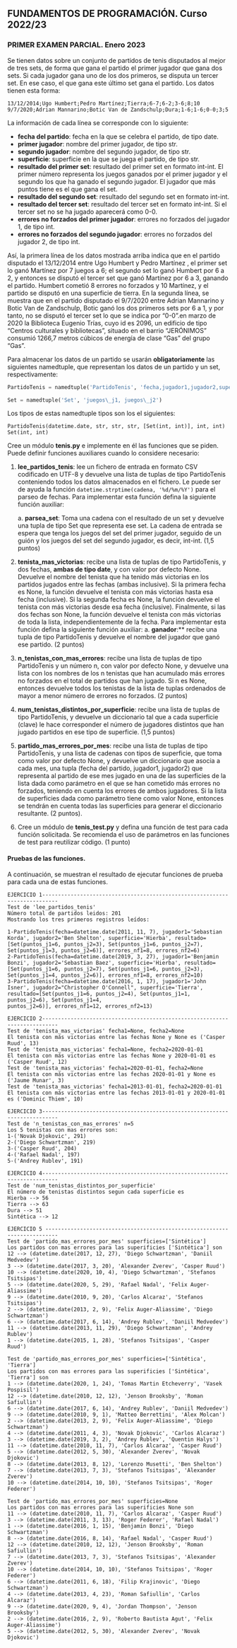 ## FUNDAMENTOS DE PROGRAMACIÓN. Curso 2022/23
### PRIMER EXAMEN PARCIAL. Enero 2023

Se tienen datos sobre un conjunto de partidos de tenis disputados al mejor de tres sets, de forma que gana el partido el primer jugador que gana dos sets. Si cada jugador gana uno de los dos primeros, se disputa un tercer set. En ese caso, el que gana este último set gana el partido. Los datos tienen esta forma:

```
13/12/2014;Ugo Humbert;Pedro Martínez;Tierra;6-7;6-2;3-6;8;10
9/7/2020;Adrian Mannarino;Botic Van de Zandschulp;Dura;1-6;1-6;0-0;3;5
```

La información de cada línea se corresponde con lo siguiente:

- **fecha del partido**:  fecha en la que se celebra el partido, de tipo date.
- **primer jugador**: nombre del primer jugador, de tipo str.
- **segundo jugador**: nombre del segundo jugador, de tipo str.
- **superficie**: superficie en la que se juega el partido, de tipo str.
- **resultado del primer set**: resultado del primer set en formato int-int. El primer número representa los juegos ganados por el primer jugador y el segundo los que ha ganado el segundo jugador. El jugador que más puntos tiene es el que gana el set.
- **resultado del segundo set**: resultado del segundo set en formato int-int.
- **resultado del tercer set**: resultado del tercer set en formato int-int. Si el tercer set no se ha jugado aparecerá como 0-0.
- **errores no forzados del primer jugador**: errores no forzados del jugador 1, de tipo int.
- **errores no forzados del segundo jugador**: errores no forzados del jugador 2, de tipo int.

Así, la primera línea de los datos mostrada arriba indica que  en el partido disputado el 13/12/2014 entre Ugo Humbert y Pedro Martínez  , el primer set lo ganó Martínez por 7 juegos a 6; el segundo set lo ganó Humbert por 6 a 2, y entonces se disputó el tercer set que ganó Martínez por 6 a 3, ganando el partido.   Humbert cometió 8 errores no forzados y 10 Martínez, y el partido se disputó en una superficie de tierra.  En la segunda línea, se muestra que en el partido disputado el 9/7/2020 entre Adrian Mannarino y Botic Van de Zandschulp, Botic ganó los dos primeros sets por 6 a 1, y por tanto, no se disputó el tercer set lo que se indica por “0-0”.en marzo de 2020 la Biblioteca Eugenio Trías, cuyo id es 2096, un edificio de tipo “Centros culturales y bibliotecas”, situado en el barrio “JERÓNIMOS” consumió 1266,7 metros cúbicos de energía de clase “Gas” del grupo “Gas”. 

Para almacenar los datos de un partido se usarán **obligatoriamente** las siguientes namedtuple, que representan los datos de un partido y un set, respectivamente:

```python
PartidoTenis = namedtuple('PartidoTenis', 'fecha,jugador1,jugador2,superficie,resultado, errores\_nf1,errores\_nf2')

Set = namedtuple('Set', 'juegos\_j1, juegos\_j2')
```
Los tipos de estas namedtuple tipos son los  el siguientes:

```
PartidoTenis(datetime.date, str, str, str, [Set(int, int)], int, int)
Set(int, int)
```

Cree un módulo **tenis.py** e implemente en él las funciones que se piden. Puede definir funciones auxiliares cuando lo considere necesario:

1. **lee\_partidos\_tenis**: lee un fichero de entrada en formato CSV codificado en UTF-8 y devuelve una lista de tuplas de tipo PartidoTenis conteniendo todos los datos almacenados en el fichero. Le puede ser de ayuda la función ```datetime.strptime(cadena, '%d/%m/%Y')```  para el parseo de fechas. Para implementar esta función defina la siguiente función auxiliar:
   
    a. **parsea\_set**: Toma una cadena con el resultado de un set y devuelve una tupla de tipo Set que representa ese set. La cadena de entrada se espera que tenga los juegos del set del primer jugador, seguido de un guión y los juegos del set del segundo jugador, es decir, int-int.
(1,5 puntos)

1. **tenista\_mas\_victorias**: recibe una lista de tuplas de tipo PartidoTenis, y dos fechas, **ambas de tipo date**, y con valor por defecto None. Devuelve el nombre del tenista que ha tenido más victorias en los partidos jugados entre las fechas (ambas inclusive). Si la primera fecha es None, la función  devuelve el tenista con más victorias hasta esa fecha (inclusive). Si la segunda fecha es None, la función devuelve el tenista con más victorias desde esa fecha (inclusive). Finalmente, si las dos fechas son None, la función devuelve el tenista con más victorias de toda la lista, independientemente de la fecha. Para implementar esta función defina la siguiente función auxiliar:
   a. **ganador**:** recibe una tupla de tipo PartidoTenis y devuelve el nombre del jugador que ganó ese partido. 
(2 puntos)

1. **n\_tenistas\_con\_mas\_errores**: recibe una lista de tuplas de tipo PartidoTenis y un número n, con valor por defecto None, y devuelve una lista con los nombres de los n tenistas que han acumulado más errores no forzados en el total de partidos que han jugado. Si n es None, entonces devuelve todos los tenistas de la lista de tuplas ordenados de mayor a menor número de errores no forzados. (2 puntos)

1. **num\_tenistas\_distintos\_por\_superficie**: recibe una lista de tuplas de tipo PartidoTenis, y devuelve un diccionario tal que a cada superficie (clave) le hace corresponder el número de jugadores distintos que han jugado partidos en ese tipo de superficie. (1,5 puntos) 

1. **partido\_mas\_errores\_por\_mes**: recibe una lista de tuplas de tipo PartidoTenis, y una lista de cadenas con tipos de superficie, que toma como valor por defecto None, y devuelve un diccionario que asocia a cada mes, una tupla (fecha del partido, jugador1, jugador2) que representa al partido de ese mes jugado en una de las superficies de la lista dada como parámetro en el que se han cometido más errores no forzados, teniendo en cuenta los errores de ambos jugadores. Si la lista de superficies dada como parámetro tiene como valor None, entonces se tendrán en cuenta todas las superficies para generar el diccionario resultante. (2 puntos).

1. Cree un módulo de **tenis\_test.py** y defina una función de test para cada función solicitada. Se recomienda el uso de parámetros en las funciones de test para reutilizar código. (1 punto)

 
#### Pruebas de las funciones.

A continuación, se muestran el resultado de ejecutar funciones de prueba para cada una de estas funciones. 
```
EJERCICIO 1---------------------------------------------------------------------------
Test de 'lee_partidos_tenis'
Número total de partidos leidos: 201
Mostrando los tres primeros registros leídos:

1-PartidoTenis(fecha=datetime.date(2011, 11, 7), jugador1='Sebastian Korda', jugador2='Ben Shelton', superficie='Hierba', resultado=[Set(puntos_j1=6, puntos_j2=3), Set(puntos_j1=6, puntos_j2=7), Set(puntos_j1=3, puntos_j2=6)], errores_nf1=8, errores_nf2=6)
2-PartidoTenis(fecha=datetime.date(2019, 3, 27), jugador1='Benjamin Bonzi', jugador2='Sebastian Baez', superficie='Hierba', resultado=[Set(puntos_j1=6, puntos_j2=7), Set(puntos_j1=6, puntos_j2=3), Set(puntos_j1=4, puntos_j2=6)], errores_nf1=8, errores_nf2=10)
3-PartidoTenis(fecha=datetime.date(2016, 1, 17), jugador1='John Isner', jugador2="Christopher O'Connell", superficie='Tierra', resultado=[Set(puntos_j1=6, puntos_j2=4), Set(puntos_j1=1, puntos_j2=6), Set(puntos_j1=4, 
puntos_j2=6)], errores_nf1=12, errores_nf2=13) 

EJERCICIO 2---------------------------------------------------------------------------
Test de 'tenista_mas_victorias' fecha1=None, fecha2=None
El tenista con más victorias entre las fechas None y None es ('Casper Ruud', 13)
Test de 'tenista_mas_victorias' fecha1=None, fecha2=2020-01-01
El tenista con más victorias entre las fechas None y 2020-01-01 es ('Casper Ruud', 12)
Test de 'tenista_mas_victorias' fecha1=2020-01-01, fecha2=None
El tenista con más victorias entre las fechas 2020-01-01 y None es ('Jaume Munar', 3)
Test de 'tenista_mas_victorias' fecha1=2013-01-01, fecha2=2020-01-01
El tenista con más victorias entre las fechas 2013-01-01 y 2020-01-01 es ('Dominic Thiem', 10)

EJERCICIO 3---------------------------------------------------------------------------
Test de 'n_tenistas_con_mas_errores' n=5
Los 5 tenistas con mas errores son:
1-('Novak Djokovic', 291)
2-('Diego Schwartzman', 219)
3-('Casper Ruud', 204)
4-('Rafael Nadal', 197)
5-('Andrey Rublev', 191)

EJERCICIO 4---------------------------------------------------------------------------
Test de 'num_tenistas_distintos_por_superficie'
El número de tenistas distintos segun cada superficie es 
Hierba --> 56
Tierra --> 63
Dura --> 51
Sintética --> 12

EJERCICIO 5 --------------------------------------------------------------------------
Test de 'partido_mas_errores_por_mes' superficies=['Sintética']  
Los partidos con mas errores para las superificies ['Sintética'] son
12 --> (datetime.date(2017, 12, 27), 'Diego Schwartzman', 'Daniil Medvedev')
3 --> (datetime.date(2017, 3, 20), 'Alexander Zverev', 'Casper Ruud')
10 --> (datetime.date(2020, 10, 4), 'Diego Schwartzman', 'Stefanos Tsitsipas')
5 --> (datetime.date(2020, 5, 29), 'Rafael Nadal', 'Felix Auger-Aliassime')
9 --> (datetime.date(2010, 9, 20), 'Carlos Alcaraz', 'Stefanos Tsitsipas')
2 --> (datetime.date(2013, 2, 9), 'Felix Auger-Aliassime', 'Diego Schwartzman')
6 --> (datetime.date(2017, 6, 14), 'Andrey Rublev', 'Daniil Medvedev')
11 --> (datetime.date(2013, 11, 29), 'Diego Schwartzman', 'Andrey Rublev')
1 --> (datetime.date(2015, 1, 28), 'Stefanos Tsitsipas', 'Casper Ruud')

Test de 'partido_mas_errores_por_mes' superficies=['Sintética', 'Tierra']
Los partidos con mas errores para las superificies ['Sintética', 'Tierra'] son
1 --> (datetime.date(2020, 1, 24), 'Tomas Martin Etcheverry', 'Vasek Pospisil')
12 --> (datetime.date(2010, 12, 12), 'Jenson Brooksby', 'Roman Safiullin')
6 --> (datetime.date(2017, 6, 14), 'Andrey Rublev', 'Daniil Medvedev')
9 --> (datetime.date(2010, 9, 1), 'Matteo Berrettini', 'Alex Molcan')
2 --> (datetime.date(2013, 2, 9), 'Felix Auger-Aliassime', 'Diego Schwartzman')
4 --> (datetime.date(2011, 4, 3), 'Novak Djokovic', 'Carlos Alcaraz')
3 --> (datetime.date(2019, 3, 2), 'Andrey Rublev', 'Quentin Halys')
11 --> (datetime.date(2010, 11, 7), 'Carlos Alcaraz', 'Casper Ruud')
5 --> (datetime.date(2012, 5, 30), 'Alexander Zverev', 'Novak Djokovic')
8 --> (datetime.date(2013, 8, 12), 'Lorenzo Musetti', 'Ben Shelton')
7 --> (datetime.date(2013, 7, 3), 'Stefanos Tsitsipas', 'Alexander Zverev')
10 --> (datetime.date(2014, 10, 10), 'Stefanos Tsitsipas', 'Roger Federer')

Test de 'partido_mas_errores_por_mes' superficies=None
Los partidos con mas errores para las superificies None son
11 --> (datetime.date(2010, 11, 7), 'Carlos Alcaraz', 'Casper Ruud')
3 --> (datetime.date(2011, 3, 13), 'Roger Federer', 'Rafael Nadal')
1 --> (datetime.date(2016, 1, 15), 'Benjamin Bonzi', 'Diego Schwartzman')
8 --> (datetime.date(2016, 8, 14), 'Rafael Nadal', 'Casper Ruud')
12 --> (datetime.date(2010, 12, 12), 'Jenson Brooksby', 'Roman Safiullin')
7 --> (datetime.date(2013, 7, 3), 'Stefanos Tsitsipas', 'Alexander Zverev')
10 --> (datetime.date(2014, 10, 10), 'Stefanos Tsitsipas', 'Roger Federer')
6 --> (datetime.date(2011, 6, 18), 'Filip Krajinovic', 'Diego Schwartzman')
4 --> (datetime.date(2013, 4, 23), 'Roman Safiullin', 'Carlos Alcaraz')
9 --> (datetime.date(2020, 9, 4), 'Jordan Thompson', 'Jenson Brooksby')
2 --> (datetime.date(2016, 2, 9), 'Roberto Bautista Agut', 'Felix Auger-Aliassime')
5 --> (datetime.date(2012, 5, 30), 'Alexander Zverev', 'Novak Djokovic')
```